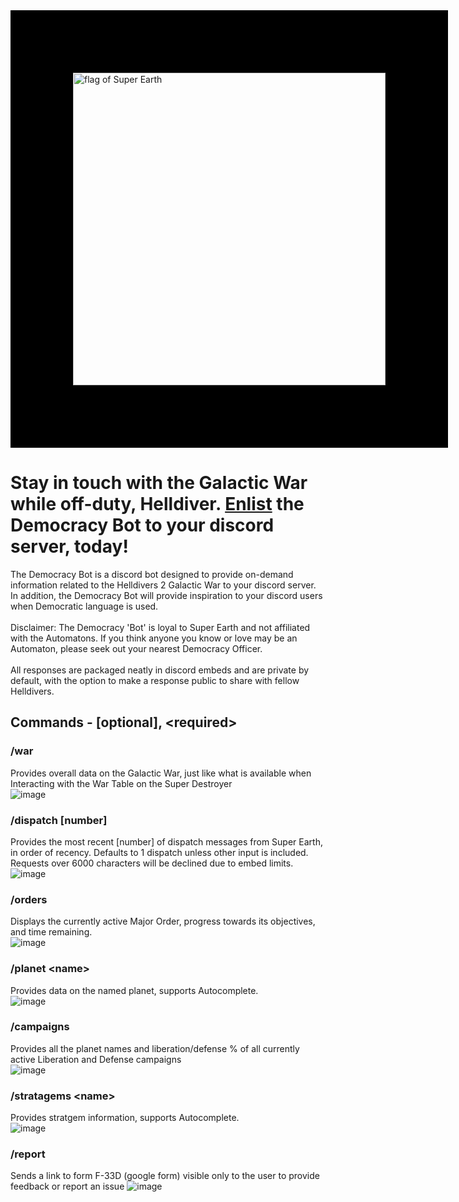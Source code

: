 <img src="https://preview.redd.it/super-earth-flag-v0-xfv7g659nazc1.png?width=1080&crop=smart&auto=webp&s=ac12e46d423022b35a2e9447a57e8f68acbaffbb" alt="flag of Super Earth" width="500" style="border:100px solid black"/>

# Stay in touch with the Galactic War while off-duty, Helldiver. [Enlist](https://discord.com/oauth2/authorize?client_id=1244326476942409911) the Democracy Bot to your discord server, today!

The Democracy Bot is a discord bot designed to provide on-demand information related to the Helldivers 2 Galactic War to your discord server. In addition, the Democracy Bot will provide inspiration to your discord users when Democratic language is used.<br/><br/>
Disclaimer: The Democracy 'Bot' is loyal to Super Earth and not affiliated with the Automatons. If you think anyone you know or love may be an Automaton, please seek out your nearest Democracy Officer.
<br/><br/>
All responses are packaged neatly in discord embeds and are private by default, with the option to make a response public to share with fellow Helldivers.

## Commands - [optional], \<required\>
### /war
Provides overall data on the Galactic War, just like what is available when Interacting with the War Table on the Super Destroyer<br/>
![image](https://github.com/user-attachments/assets/a06fa2cc-d694-4492-a4ea-7c4d3d195315)

### /dispatch [number]
Provides the most recent [number] of dispatch messages from Super Earth, in order of recency. Defaults to 1 dispatch unless other input is included. Requests over 6000 characters will be declined due to embed limits. <br/>
![image](https://github.com/user-attachments/assets/270c79b2-00b0-49b0-9095-0f490d77aaf0)

### /orders
Displays the currently active Major Order, progress towards its objectives, and time remaining.<br/>
![image](https://github.com/user-attachments/assets/e118b982-125e-4407-8a8f-86fcb453cf27)

### /planet \<name\>
Provides data on the named planet, supports Autocomplete.<br/>
![image](https://github.com/user-attachments/assets/bd6cf82d-1f9b-44a9-8f3c-5fa4e0934863)

### /campaigns
Provides all the planet names and liberation/defense % of all currently active Liberation and Defense campaigns <br/>
![image](https://github.com/user-attachments/assets/231a7e98-242a-4200-bfe1-10c2d481fbce)

### /stratagems \<name\>
Provides stratgem information, supports Autocomplete.<br/>
![image](https://github.com/user-attachments/assets/507199c7-3f7e-402d-ab54-19a673803ce2)

### /report
Sends a link to form F-33D (google form) visible only to the user to provide feedback or report an issue
![image](https://github.com/user-attachments/assets/dacfc1a7-7c8d-43a6-9de0-4423074fcfa0)
